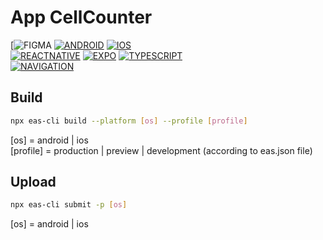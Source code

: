 # App CellCounter

[![FIGMA](https://www.figma.com/file/6JO6V2g5uigFObksan50jT/mappeAPPS?node-id=2021%3A2573&t=aJiRHxMVJEwugsk5-0)
[![ANDROID](https://img.shields.io/badge/platform-android-green)](https://play.google.com/console/u/0/developers)
[![IOS](https://img.shields.io/badge/ios-lightgrey)](https://developer.apple.com/account)  
[![REACTNATIVE](https://img.shields.io/badge/project-react--native@0.70.5-blue)](https://reactnative.dev/docs/getting-started)
[![EXPO](https://img.shields.io/badge/expo@^47.0.0-white)](https://docs.expo.dev/get-started/installation/)
[![TYPESCRIPT](https://img.shields.io/badge/typescript-informational)](https://docs.expo.dev/guides/typescript/)  
[![NAVIGATION](https://img.shields.io/badge/react--navigation@^6.0.12-critical)](https://reactnavigation.org/docs/getting-started)

<!-- [![REDUX](https://img.shields.io/badge/tech-redux@^4.1.2-critical)](https://redux.js.org/introduction/getting-started) -->
<!-- [![AXIOS](https://img.shields.io/badge/axios@^0.24.0-critical)](https://axios-http.com/docs/intro) -->

## Build

```bash
npx eas-cli build --platform [os] --profile [profile]
```

[os] = android | ios  
[profile] = production | preview | development (according to eas.json file)

## Upload

```bash
npx eas-cli submit -p [os]
```

[os] = android | ios
